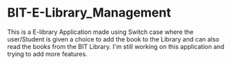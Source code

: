 # BIT-E-Library_Management
This is a E-library Application made using Switch case  where the user/Student is given a choice to add the book to the Library and can also read the books from the BIT Library.
I'm still working on this application and trying to add more features.
